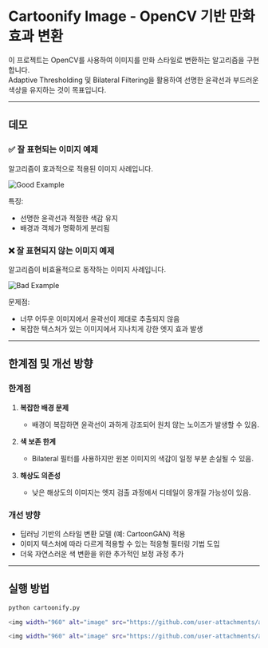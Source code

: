 # Cartoonify Image - OpenCV 기반 만화 효과 변환
이 프로젝트는 OpenCV를 사용하여 이미지를 만화 스타일로 변환하는 알고리즘을 구현합니다.  
Adaptive Thresholding 및 Bilateral Filtering을 활용하여 선명한 윤곽선과 부드러운 색상을 유지하는 것이 목표입니다.

---

## 데모

### ✅ 잘 표현되는 이미지 예제
알고리즘이 효과적으로 적용된 이미지 사례입니다.

![Good Example](./good_example.jpg)

특징:
- 선명한 윤곽선과 적절한 색감 유지
- 배경과 객체가 명확하게 분리됨

### ❌ 잘 표현되지 않는 이미지 예제
알고리즘이 비효율적으로 동작하는 이미지 사례입니다.

![Bad Example](./bad_example.jpg)

문제점:
- 너무 어두운 이미지에서 윤곽선이 제대로 추출되지 않음
- 복잡한 텍스처가 있는 이미지에서 지나치게 강한 엣지 효과 발생

---

## 한계점 및 개선 방향

### 한계점
1. **복잡한 배경 문제**  
   - 배경이 복잡하면 윤곽선이 과하게 강조되어 원치 않는 노이즈가 발생할 수 있음.
  
2. **색 보존 한계**  
   - Bilateral 필터를 사용하지만 원본 이미지의 색감이 일정 부분 손실될 수 있음.
  
3. **해상도 의존성**  
   - 낮은 해상도의 이미지는 엣지 검출 과정에서 디테일이 뭉개질 가능성이 있음.

### 개선 방향
- 딥러닝 기반의 스타일 변환 모델 (예: CartoonGAN) 적용
- 이미지 텍스처에 따라 다르게 적용할 수 있는 적응형 필터링 기법 도입
- 더욱 자연스러운 색 변환을 위한 추가적인 보정 과정 추가

---

## 실행 방법
```bash
python cartoonify.py

<img width="960" alt="image" src="https://github.com/user-attachments/assets/fe4ca40c-8a9b-49ab-ac46-a486f525fba8" />

<img width="960" alt="image" src="https://github.com/user-attachments/assets/9bfc97c8-76ed-4cf0-b5e3-78900ea29b36" />
